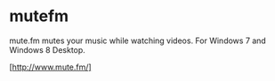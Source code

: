 mutefm
======

mute.fm mutes your music while watching videos.  For Windows 7 and Windows 8 Desktop.

[http://www.mute.fm/]
